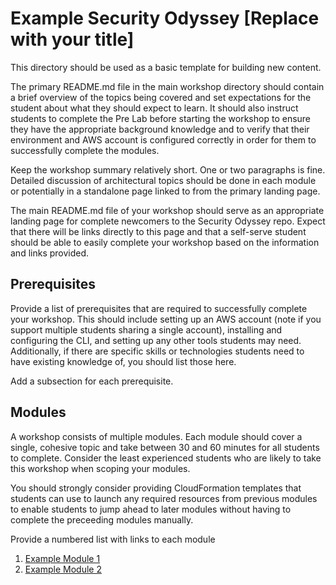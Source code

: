 # Example Security Odyssey [Replace with your title]

This directory should be used as a basic template for building new content.

The primary README.md file in the main workshop directory should contain a brief overview of the topics being covered and set expectations for the student about what they should expect to learn. It should also instruct students to complete the Pre Lab before starting the workshop to ensure they have the appropriate background knowledge and to verify that their environment and AWS account is configured correctly in order for them to successfully complete the modules.

Keep the workshop summary relatively short. One or two paragraphs is fine. Detailed discussion of architectural topics should be done in each module or potentially in a standalone page linked to from the primary landing page.

The main README.md file of your workshop should serve as an appropriate landing page for complete newcomers to the Security Odyssey repo. Expect that there will be links directly to this page and that a self-serve student should be able to easily complete your workshop based on the information and links provided.

## Prerequisites

Provide a list of prerequisites that are required to successfully complete your workshop. This should include setting up an AWS account (note if you support multiple students sharing a single account), installing and configuring the CLI, and setting up any other tools students may need. Additionally, if there are specific skills or technologies students need to have existing knowledge of, you should list those here.

Add a subsection for each prerequisite.

## Modules

A workshop consists of multiple modules. Each module should cover a single, cohesive topic and take between 30 and 60 minutes for all students to complete. Consider the least experienced students who are likely to take this workshop when scoping your modules.

You should strongly consider providing CloudFormation templates that students can use to launch any required resources from previous modules to enable students to jump ahead to later modules without having to complete the preceeding modules manually.

Provide a numbered list with links to each module

1. [Example Module 1](1_ExampleTemplate)
2. [Example Module 2](2_Example2)

